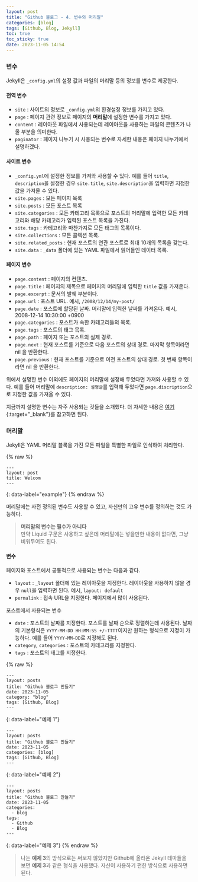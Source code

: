 ```yaml
---
layout: post
title: "Github 블로그 - 4. 변수와 머리말"
categories: [blog]
tags: [Github, Blog, Jekyll]
toc: true
toc_sticky: true
date: 2023-11-05 14:54
---
```


### 변수

Jekyll은 `_config.yml`의 설정 값과 파일의 머리말 등의 정보를 변수로 제공한다.

#### 전역 변수

* `site` : 사이트의 정보로 `_config.yml`의 환경설정 정보를 가지고 있다.
* `page` : 페이지 관련 정보로 페이지의 **머리말**에 설정한 변수를 가지고 있다.
* `content` : 레이아웃 파일에서 사용되는데 레이아웃을 사용하는 파일의 콘텐츠가 나올 부분을 의미한다.
* `paginator` : 페이지 나누기 시 사용되는 변수로 자세한 내용은 페이지 나누기에서 설명하겠다.

#### 사이트 변수

* `_config.yml`에 설정한 정보를 가져와 사용할 수 있다. 예를 들어 `title`, `description`을 설정한 경우 `site.title`, `site.description`을 입력하면 지정한 값을 가져올 수 있다.
* `site.pages` : 모든 페이지 목록
* `site.posts` : 모든 포스트 목록
* `site.categories` : 모든 카테고리 목록으로 포스트의 머리말에 입력한 모든 카테고리와 해당 카테고리가 입력된 포스트 목록을 가진다.
* `site.tags` : 카테고리와 마찬가지로 모든 태그의 목록이다.
* `site.collections` : 모든 콜렉션 목록.
* `site.related_posts` : 현재 포스트의 연관 포스트로 최대 10개의 목록을 갖는다.
* `site.data` : `_data` 폴더에 있는 YAML 파일에서 읽어들인 데이터 목록.

#### 페이지 변수

* `page.content` : 페이지의 컨텐츠.
* `page.title` : 페이지의 제목으로 페이지의 머리말에 입력한 `title` 값을 가져온다.
* `page.excerpt` : 문서의 발췌 부분이다.
* `page.url` : 포스트 URL. 예시, `/2008/12/14/my-post/`
* `page.date` : 포스트에 할당된 날짜. 머리말에 입력한 날짜를 가져온다. 예시, 2008-12-14 10:30:00 +0900
* `page.categories` : 포스트가 속한 카테고리들의 목록.
* `page.tags` : 포스트의 태그 목록.
* `page.path` : 페이지 또는 포스트의 실제 경로.
* `page.next` : 현재 포스트를 기준으로 다음 포스트의 상대 경로. 마지막 항목이라면 nil 을 반환한다.
* `page.previous` : 현재 포스트를 기준으로 이전 포스트의 상대 경로. 첫 번째 항목이라면 nil 을 반환한다.

위에서 설명한 변수 이외에도 페이지의 머리말에 설정해 두었다면 가져와 사용할 수 있다. 예를 들어 머리말에 `description: 설명글`를 입력해 두었다면 `page.discription`으로 지정한 값을 가져올 수 있다.

지금까지 설명한 변수는 자주 사용되는 것들을 소개했다. 더 자세한 내용은 [여기](https://jekyllrb-ko.github.io/docs/variables/){:target="_blank"}를 참고하면 된다.

### 머리말

Jekyll은 YAML 머리말 블록을 가진 모든 파일을 특별한 파일로 인식하여 처리한다.

{% raw %}
```liquid
---
layout: post
title: Welcom
---
```
{: data-label="example"}
{% endraw %}

머리말에는 사전 정의된 변수도 사용할 수 있고, 자신만의 고유 변수를 정의하는 것도 가능하다.

> **머리말의 변수는 필수가 아니다**   
> 만약 Liquid 구문은 사용하고 싶은데 머리말에는 넣을만한 내용이 없다면, 그냥 비워두어도 된다.

#### 변수

페이지와 포스트에서 공통적으로 사용되는 변수는 다음과 같다.

* `layout` : `_layout` 폴더에 있는 레이아웃을 지정한다. 레이아웃을 사용하지 않을 경우 `null`을 입력하면 된다. 예시, `layout: default`
* `permalink` : 접속 URL을 지정한다. 페이지에서 많이 사용된다.

포스트에서 사용되는 변수

* `date` : 포스트의 날짜를 지정한다. 포스트를 날짜 순으로 정렬하는데 사용된다. 날짜의 기본형식은 `YYYY-MM-DD HH:MM:SS +/-TTTT`이지만 원하는 형식으로 지정이 가능하다. 예를 들어 `YYYY-MM-DD`로 지정해도 된다.
* `category`, `categories` : 포스트의 카테고리를 지정한다.
* `tags` : 포스트의 태그를 지정한다.

{% raw %}
```liquid
---
layout: posts
title: "Github 블로그 만들기"
date: 2023-11-05
category: "blog"
tags: [Github, Blog]
---
```
{: data-label="예제 1"}

```liquid
---
layout: posts
title: "Github 블로그 만들기"
date: 2023-11-05
categories: [blog]
tags: [Github, Blog]
---
```
{: data-label="예제 2"}

```liquid
---
layout: posts
title: "Github 블로그 만들기"
date: 2023-11-05
categories:
  - blog
tags:
  - Github
  - Blog
---
```
{: data-label="예제 3"}
{% endraw %}

> 나는 **예제 3**의 방식으로는 써보지 않았지만 Github에 올라온 Jekyll 테마들을 보면 **예제 3**과 같은 형식을 사용했다. 자신이 사용하기 편한 방식으로 사용하면 된다.
